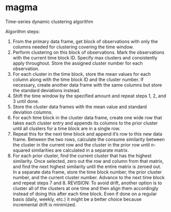 # magma
Time-series dynamic clustering algorithm

Algorithm steps:

1. From the primary data frame, get block of observations with only the columns needed for clustering  covering the time window. 
2. Perform clustering on this block of observations. Mark the observations with the current time block ID. Specify max clusters and consistently apply throughout. Store the assigned cluster number for each observation. 
3. For each cluster in the time block, store the mean values for each column along with the time block ID and the cluster number. If necessary, create another data frame with the same columns but store the standard deviations instead. 
4. Shift the time window by the specified amount and repeat steps 1, 2, and 3 until done. 
5. Store the cluster data frames with the mean value and standard deviation columns.
6. For each time block in the cluster data frame, create one wide row that takes each cluster entry and appends its columns to the prior cluster until all clusters for a time block are in a single row. 
7. Repeat this for the next time block and append it’s row to this new data frame. Between the two rows, calculate the consume similarity between the cluster in the current row and the cluster in the prior row until n-squared similarities are calculated in a separate matrix. 
8. For each prior cluster, find the current cluster that has the highest similarity. Once selected, zero out the row and column from that matrix, and find the next highest similarity until the entire matrix is zeroed out. In a separate data frame, store the time block number, the prior cluster number, and the current cluster number. Advance to the next time block and repeat steps 7 and 8. 
REVISION: To avoid drift, another option is to cluster all of the clusters at one time and then align them accordingly instead of doing this after each time block. Even if done on a regular basis (daily, weekly, etc.) it might be a better choice because incremental drift is minimized.
